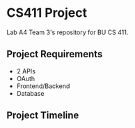 # CS411 Project
Lab A4 Team 3's repository for BU CS 411.


## Project Requirements 
- 2 APIs
- OAuth
- Frontend/Backend 
- Database 


## Project Timeline 
